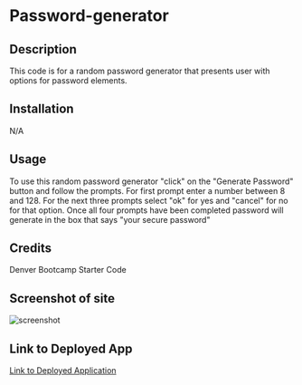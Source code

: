 # Password-generator

## Description

This code is for a random password generator that presents user with options for password elements.

## Installation

N/A

## Usage

To use this random password generator "click" on the "Generate Password" button and follow the prompts. For first prompt enter a number between 8 and 128. For the next three prompts select "ok" for yes and "cancel" for no for that option. Once all four prompts have been completed password will generate in the box that says "your secure password"

## Credits

Denver Bootcamp Starter Code

## Screenshot of site

![screenshot](Assets.Screenshot_for_README.png)

## Link to Deployed App

[Link to Deployed Application](https://nlad218.github.io/password-generator/)
